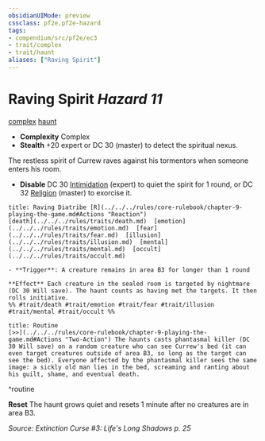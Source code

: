 ```yaml
---
obsidianUIMode: preview
cssclass: pf2e,pf2e-hazard
tags:
- compendium/src/pf2e/ec3
- trait/complex
- trait/haunt
aliases: ["Raving Spirit"]
---
```

# Raving Spirit *Hazard 11*  
[complex](../../../rules/traits/complex.md)  [haunt](../../../rules/traits/haunt.md)  

- **Complexity** Complex
- **Stealth** +20 expert or DC 30 (master) to detect the spiritual nexus.  

The restless spirit of Currew raves against his tormentors when someone enters his room.

- **Disable** DC 30 [Intimidation](../../skills.md#Intimidation) (expert) to quiet the spirit for 1 round, or DC 32 [Religion](../../skills.md#Religion) (master) to exorcise it.  
     
```ad-embed-ability
title: Raving Diatribe [R](../../../rules/core-rulebook/chapter-9-playing-the-game.md#Actions "Reaction")
[death](../../../rules/traits/death.md)  [emotion](../../../rules/traits/emotion.md)  [fear](../../../rules/traits/fear.md)  [illusion](../../../rules/traits/illusion.md)  [mental](../../../rules/traits/mental.md)  [occult](../../../rules/traits/occult.md)  

- **Trigger**: A creature remains in area B3 for longer than 1 round

**Effect** Each creature in the sealed room is targeted by nightmare (DC 30 Will save). The haunt counts as having met the targets. It then rolls initiative.  
%% #trait/death #trait/emotion #trait/fear #trait/illusion #trait/mental #trait/occult %%
```

```ad-pf2-summary
title: Routine
[>>](../../../rules/core-rulebook/chapter-9-playing-the-game.md#Actions "Two-Action") The haunts casts phantasmal killer (DC 30 Will save) on a random creature who can see Currew's bed (it can even target creatures outside of area B3, so long as the target can see the bed). Everyone affected by the phantasmal killer sees the same image: a sickly old man lies in the bed, screaming and ranting about his guilt, shame, and eventual death.
```
^routine

**Reset** The haunt grows quiet and resets 1 minute after no creatures are in area B3.  

*Source: Extinction Curse #3: Life's Long Shadows p. 25*
